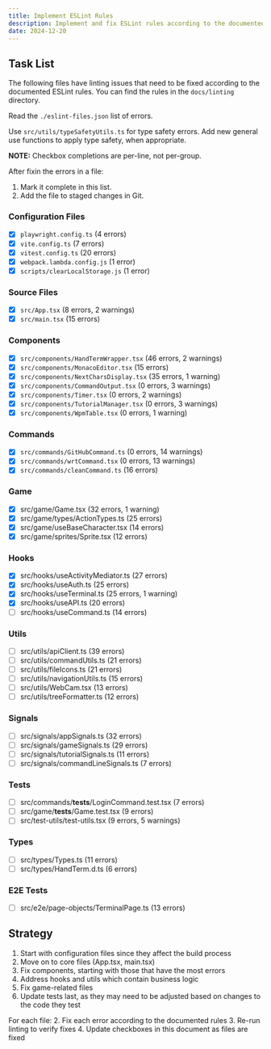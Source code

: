 ```yaml
---
title: Implement ESLint Rules
description: Implement and fix ESLint rules according to the documented standards
date: 2024-12-20
---
```


## Task List

The following files have linting issues that need to be fixed according to the documented ESLint rules. You can find the rules in the `docs/linting` directory.

Read the `./eslint-files.json` list of errors.

Use `src/utils/typeSafetyUtils.ts` for type safety errors. Add new general use functions to apply type safety, when appropriate.

**NOTE:** Checkbox completions are per-line, not per-group.

After fixin the errors in a file:

1. Mark it complete in this list.
2. Add the file to staged changes in Git.

### Configuration Files

- [x] `playwright.config.ts` (4 errors)
- [x] `vite.config.ts` (7 errors)
- [x] `vitest.config.ts` (20 errors)
- [x] `webpack.lambda.config.js` (1 error)
- [x] `scripts/clearLocalStorage.js` (1 error)

### Source Files

- [x] `src/App.tsx` (8 errors, 2 warnings)
- [x] `src/main.tsx` (15 errors)

### Components

- [x] `src/components/HandTermWrapper.tsx` (46 errors, 2 warnings)
- [x] `src/components/MonacoEditor.tsx` (15 errors)
- [x] `src/components/NextCharsDisplay.tsx` (35 errors, 1 warning)
- [x] `src/components/CommandOutput.tsx` (0 errors, 3 warnings)
- [x] `src/components/Timer.tsx` (0 errors, 2 warnings)
- [x] `src/components/TutorialManager.tsx` (0 errors, 3 warnings)
- [x] `src/components/WpmTable.tsx` (0 errors, 1 warning)

### Commands

- [x] `src/commands/GitHubCommand.ts` (0 errors, 14 warnings)
- [x] `src/commands/wrtCommand.tsx` (0 errors, 13 warnings)
- [x] `src/commands/cleanCommand.ts` (16 errors)
### Game
- [x] src/game/Game.tsx (32 errors, 1 warning)
- [x] src/game/types/ActionTypes.ts (25 errors)
- [x] src/game/useBaseCharacter.tsx (14 errors)
- [x] src/game/sprites/Sprite.tsx (12 errors)

### Hooks
- [x] src/hooks/useActivityMediator.ts (27 errors)
- [x] src/hooks/useAuth.ts (25 errors)
- [x] src/hooks/useTerminal.ts (25 errors, 1 warning)
- [x] src/hooks/useAPI.ts (20 errors)
- [ ] src/hooks/useCommand.ts (14 errors)

### Utils
- [ ] src/utils/apiClient.ts (39 errors)
- [ ] src/utils/commandUtils.ts (21 errors)
- [ ] src/utils/fileIcons.ts (21 errors)
- [ ] src/utils/navigationUtils.ts (15 errors)
- [ ] src/utils/WebCam.tsx (13 errors)
- [ ] src/utils/treeFormatter.ts (12 errors)

### Signals
- [ ] src/signals/appSignals.ts (32 errors)
- [ ] src/signals/gameSignals.ts (29 errors)
- [ ] src/signals/tutorialSignals.ts (11 errors)
- [ ] src/signals/commandLineSignals.ts (7 errors)

### Tests
- [ ] src/commands/__tests__/LoginCommand.test.tsx (7 errors)
- [ ] src/game/__tests__/Game.test.tsx (9 errors)
- [ ] src/test-utils/test-utils.tsx (9 errors, 5 warnings)

### Types
- [ ] src/types/Types.ts (11 errors)
- [ ] src/types/HandTerm.d.ts (6 errors)

### E2E Tests
- [ ] src/e2e/page-objects/TerminalPage.ts (13 errors)

## Strategy

1. Start with configuration files since they affect the build process
2. Move on to core files (App.tsx, main.tsx)
3. Fix components, starting with those that have the most errors
4. Address hooks and utils which contain business logic
5. Fix game-related files
6. Update tests last, as they may need to be adjusted based on changes to the code they test

For each file:
2. Fix each error according to the documented rules
3. Re-run linting to verify fixes
4. Update checkboxes in this document as files are fixed
